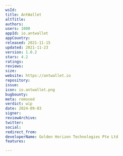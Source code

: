 ```yaml
---
wsId: 
title: AntWallet
altTitle: 
authors: 
users: 1000
appId: io.antwallet
appCountry: 
released: 2021-11-15
updated: 2021-11-23
version: 1.0.2
stars: 4.2
ratings: 
reviews: 
size: 
website: https://antwallet.io
repository: 
issue: 
icon: io.antwallet.png
bugbounty: 
meta: removed
verdict: wip
date: 2024-09-03
signer: 
reviewArchive: 
twitter: 
social: 
redirect_from: 
developerName: Golden Horizon Technologies Pte Ltd
features: 

---
```


